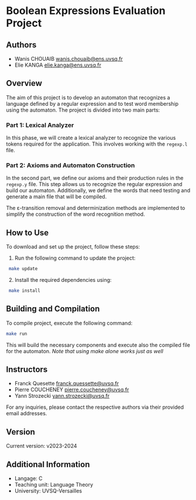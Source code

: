 # Boolean Expressions Evaluation Project

## Authors
- Wanis CHOUAIB
  wanis.chouaib@ens.uvsq.fr
- Elie KANGA
  elie.kanga@ens.uvsq.fr

## Overview

The aim of this project is to develop an automaton that recognizes a language defined by a regular expression and to test word membership using the automaton. The project is divided into two main parts:

### Part 1: Lexical Analyzer

In this phase, we will create a lexical analyzer to recognize the various tokens required for the application. This involves working with the `regexp.l` file.

### Part 2: Axioms and Automaton Construction

In the second part, we define our axioms and their production rules in the `regexp.y` file. This step allows us to recognize the regular expression and build our automaton. Additionally, we define the words that need testing and generate a main file that will be compiled.

The ε-transition removal and determinization methods are implemented to simplify the construction of the word recognition method.

## How to Use

To download and set up the project, follow these steps:

1. Run the following command to update the project:
  ```bash
   make update
   ```
   
2. Install the required dependencies using:
  ```bash
   make install
   ```

## Building and Compilation

To compile project, execute the following command:
```bash
make run
```
This will build the necessary components and execute also the compiled file for the automaton.
_Note that using make alone works just as well_

## Instructors
- Franck Quesette
  franck.quessette@uvsq.fr
- Pierre COUCHENEY
  pierre.coucheney@uvsq.fr
- Yann Strozecki
  yann.strozecki@uvsq.fr

For any inquiries, please contact the respective authors via their provided email addresses. 

## Version

Current version: v2023-2024

## Additional Information

* Langage: C
* Teaching unit: Language Theory
* University: UVSQ-Versailles
